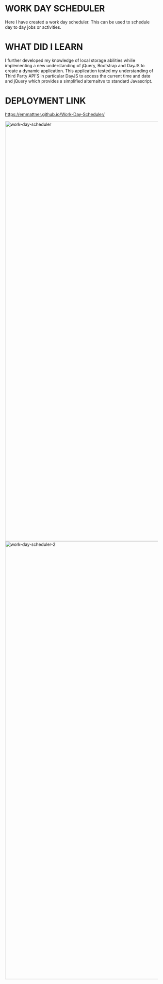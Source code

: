 # WORK DAY SCHEDULER 

Here I have created a work day scheduler. This can be used to schedule day to day jobs or activities. 

# WHAT DID I LEARN

I further developed my knowledge of local storage abilities whilie implementing a new understanding of jQuery, Bootstrap and DayJS to create a dynamic application.
This application tested my understanding of Third Party API'S in particular DayJS to access the current time and date and jQuery which provides a simplified alternaitve to standard Javascript.

# DEPLOYMENT LINK 

 https://emmattner.github.io/Work-Day-Scheduler/



<img width="1379" alt="work-day-scheduler" src="https://user-images.githubusercontent.com/78684306/113711987-bcf93e80-9724-11eb-8696-97f064ad39c8.png">
<img width="1438" alt="work-day-scheduler-2" src="https://user-images.githubusercontent.com/78684306/113712778-b0291a80-9725-11eb-8ccf-1454a68dc68e.png">

